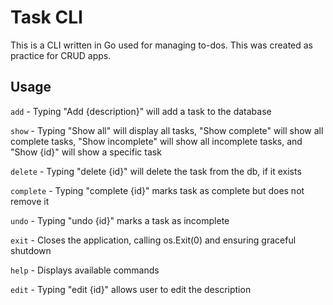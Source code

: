 # Task CLI

This is a CLI written in Go used for managing to-dos. This was created as practice for CRUD apps.

## Usage

`add` - Typing "Add {description}" will add a task to the database

`show` - Typing "Show all" will display all tasks, "Show complete" will show all complete tasks, "Show incomplete" will show all incomplete tasks, and "Show {id}" will show a specific task

`delete` - Typing "delete {id}" will delete the task from the db, if it exists

`complete` - Typing "complete {id}" marks task as complete but does not remove it

`undo` - Typing "undo {id}" marks a task as incomplete

`exit` - Closes the application, calling os.Exit(0) and ensuring graceful shutdown

`help` - Displays available commands

`edit` - Typing "edit {id}" allows user to edit the description
